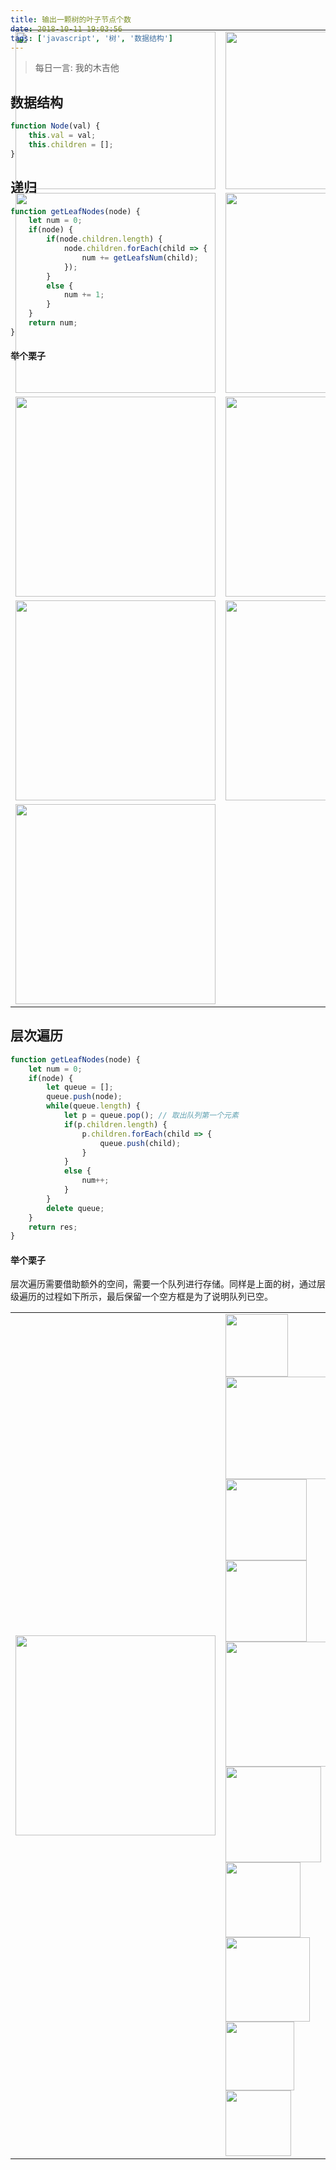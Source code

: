 ```yaml
---
title: 输出一颗树的叶子节点个数
date: 2018-10-11 19:03:56
tags: ['javascript', '树', '数据结构']
---
```


> 每日一言: 我的木吉他

## 数据结构

```js
function Node(val) {
    this.val = val;
    this.children = [];
}
```

## 递归

```js
function getLeafNodes(node) {
    let num = 0;
    if(node) {
        if(node.children.length) {
            node.children.forEach(child => {
                num += getLeafsNum(child);
            });
        }
        else {
            num += 1;
        }
    }
    return num;
}
```

#### 举个栗子

<table style='margin-top:-550px'>
    <tr>
        <td><img src='/images/tree1.png' width='320px' height='252'></td>
        <td><img src='/images/tree2.png' width='320px' height='252'></td>
    </tr>
    <tr>
        <td><img src='/images/tree3.png' width='320px'></td>
        <td><img src='/images/tree4.png' width='320px'></td>
    </tr>
     <tr>
        <td><img src='/images/tree5.png' width='320px'></td>
        <td><img src='/images/tree6.png' width='320px'></td>
    </tr>
     <tr>
        <td><img src='/images/tree7.png' width='320px'></td>
        <td><img src='/images/tree8.png' width='320px'></td>
    </tr>
     <tr>
        <td><img src='/images/tree9.png' width='320px'></td>
    </tr>
</table>

## 层次遍历

```js
function getLeafNodes(node) {
    let num = 0;
    if(node) {
        let queue = [];
        queue.push(node);
        while(queue.length) {
            let p = queue.pop(); // 取出队列第一个元素
            if(p.children.length) {
                p.children.forEach(child => {
                    queue.push(child);
                }
            }
            else {
                num++;
            }
        }
        delete queue;
    }
    return res;
}
```

#### 举个栗子

层次遍历需要借助额外的空间，需要一个队列进行存储。同样是上面的树，通过层级遍历的过程如下所示，最后保留一个空方框是为了说明队列已空。

<table>
    <tr>
        <td><img src='/images/tree10.png' width='320px'></td>
        <td>
            <img src='/images/tree11.png' width='100px' style='margin: 0'>
            <img src='/images/tree12.png' width='164px' style='margin: 0'>
            <img src='/images/tree13.png' width='130px' style='margin: 0'>
            <img src='/images/tree14.png' width='130px' style='margin: 0'>
            <img src='/images/tree15.png' width='200px' style='margin: 0'>
            <img src='/images/tree16.png' width='153px' style='margin: 0'>
            <img src='/images/tree17.png' width='120px' style='margin: 0'>
            <img src='/images/tree18.png' width='135px' style='margin: 0'>
            <img src='/images/tree19.png' width='110px' style='margin: 0'>
            <img src='/images/tree20.png' width='105px' style='margin: 0'>
        </td>
    </tr>
</table>
